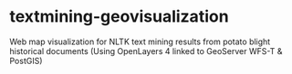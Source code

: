 # textmining-geovisualization
Web map visualization for NLTK text mining results from potato blight historical documents (Using OpenLayers 4 linked to GeoServer WFS-T &amp; PostGIS)
